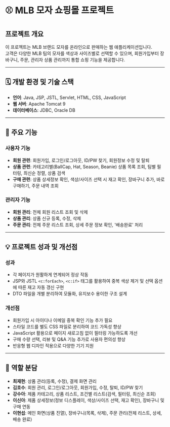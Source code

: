 # ⚾ MLB 모자 쇼핑몰 프로젝트

## 프로젝트 개요
이 프로젝트는 MLB 브랜드 모자를 온라인으로 판매하는 웹 애플리케이션입니다.  
고객은 다양한 MLB 팀의 모자를 색상과 사이즈별로 선택할 수 있으며, 회원가입부터 장바구니, 주문, 관리자 상품 관리까지 통합 쇼핑 기능을 제공합니다.

---

## 🗓️ 개발 환경 및 기술 스택
- **언어**: Java, JSP, JSTL, Servlet, HTML, CSS, JavaScript  
- **웹 서버**: Apache Tomcat 9  
- **데이터베이스**: JDBC, Oracle DB  

---

## 📌 주요 기능

### 사용자 기능
- **회원 관련**: 회원가입, 로그인/로그아웃, ID/PW 찾기, 회원정보 수정 및 탈퇴  
- **상품 관련**: 카테고리별(BallCap, Hat, Season, Beanie) 상품 목록 조회, 팀별 필터링, 최신순 정렬, 상품 검색  
- **구매 관련**: 상품 상세정보 확인, 색상/사이즈 선택 시 재고 확인, 장바구니 추가, 바로 구매하기, 주문 내역 조회  

### 관리자 기능
- **회원 관리**: 전체 회원 리스트 조회 및 삭제  
- **상품 관리**: 상품 신규 등록, 수정, 삭제  
- **주문 관리**: 전체 주문 리스트 조회, 상세 주문 정보 확인, '배송완료' 처리  

---

## 💡 프로젝트 성과 및 개선점

### 성과
- 각 페이지가 원활하게 연계되어 정상 작동  
- JSP와 JSTL `<c:forEach>`, `<c:if>` 태그를 활용하여 중복 색상 제거 및 선택 옵션에 따른 재고 자동 갱신 구현  
- DTO 파일을 개별 분리하여 모듈화, 유지보수 용이한 구조 설계  

### 개선점
- 회원가입 시 아이디나 이메일 중복 확인 기능 추가 필요  
- 스타일 코드를 별도 CSS 파일로 분리하여 코드 가독성 향상  
- JavaScript 활용으로 페이지 새로고침 없이 필터링 가능하도록 개선  
- 구매 수량 선택, 리뷰 및 Q&A 기능 추가로 사용자 편의성 향상  
- 반응형 웹 디자인 적용으로 다양한 기기 지원  

---

## 👥 역할 분담
- **최재현**: 상품 관리(등록, 수정), 결제 화면 관리  
- **김호수**: 회원 관리, 로그인/로그아웃, 회원가입, 수정, 탈퇴, ID/PW 찾기  
- **강수아**: 제품 카테고리, 상품 리스트, 조건별 리스트(검색, 필터링, 최신순 조회)  
- **이신아**: 제품 상세정보(정보 디스플레이, 색상/사이즈 선택, 재고 확인), 장바구니 및 구매 연동  
- **이현섭**: 메인 화면(상품 진열), 장바구니(목록, 삭제), 주문 관리(전체 리스트, 상세, 배송 완료)  
